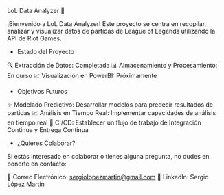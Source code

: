 LoL Data Analyzer 🚀

¡Bienvenido a LoL Data Analyzer! Este proyecto se centra en recopilar, analizar y visualizar datos de partidas de League of Legends utilizando la API de Riot Games.

- Estado del Proyecto

🔍 Extracción de Datos: Completada
📊 Almacenamiento y Procesamiento: En curso
📈 Visualización en PowerBI: Próximamente

- Objetivos Futuros

✨ Modelado Predictivo: Desarrollar modelos para predecir resultados de partidas
📈 Análisis en Tiempo Real: Implementar capacidades de análisis en tiempo real
🔄 CI/CD: Establecer un flujo de trabajo de Integración Continua y Entrega Continua

- ¿Quieres Colaborar?

Si estás interesado en colaborar o tienes alguna pregunta, no dudes en ponerte en contacto:

📧 Correo Electrónico: sergiolopezmartin@gmail.com
🔗 LinkedIn: Sergio López Martín
